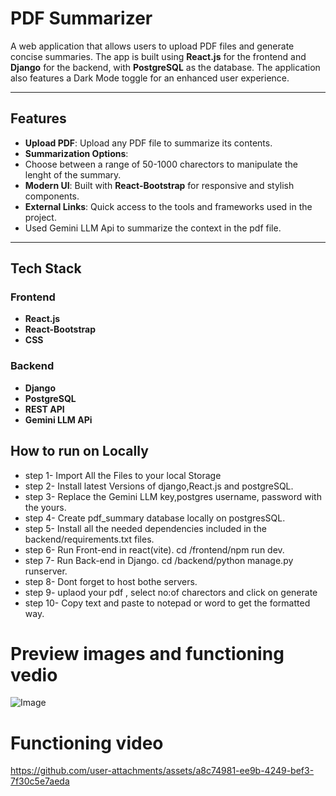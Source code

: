 # PDF Summarizer

A web application that allows users to upload PDF files and generate concise summaries. The app is built using **React.js** for the frontend and **Django** for the backend, with **PostgreSQL** as the database. The application also features a Dark Mode toggle for an enhanced user experience.

---

## Features

- **Upload PDF**: Upload any PDF file to summarize its contents.
- **Summarization Options**:
- Choose between a range of 50-1000 charectors to manipulate the lenght of the summary.
- **Modern UI**: Built with **React-Bootstrap** for responsive and stylish components.
- **External Links**: Quick access to the tools and frameworks used in the project.
- Used Gemini LLM Api to summarize the context in the pdf file.

---

## Tech Stack

### Frontend
- **React.js**
- **React-Bootstrap**
- **CSS**

### Backend
- **Django**
- **PostgreSQL**
- **REST API**
- **Gemini LLM APi**

## How to run on Locally
- step 1- Import All the Files to your local Storage
- step 2- Install latest Versions of django,React.js and postgreSQL.
- step 3- Replace the Gemini LLM key,postgres username, password with the yours.
- step 4- Create pdf_summary database locally on postgresSQL.
- step 5- Install all the needed dependencies included in the backend/requirements.txt files.
- step 6- Run Front-end in react(vite). cd /frontend/npm run dev.
- step 7- Run Back-end in Django. cd /backend/python manage.py runserver.
- step 8- Dont forget to host bothe servers.
- step 9- uplaod your pdf , select no:of charectors and click on generate
- step 10- Copy text and paste to notepad or word to get the formatted way.
 
# Preview images and functioning vedio
 ![Image](https://github.com/user-attachments/assets/28e5e903-6d6a-4a93-9db2-183a03a3284e)
 
# Functioning video
https://github.com/user-attachments/assets/a8c74981-ee9b-4249-bef3-7f30c5e7aeda
 
